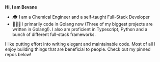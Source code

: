 
**Hi, I am Bevane**

- 🎓 I am a Chemical Engineer and a self-taught Full-Stack Developer
- 👨🏼‍💻 I primarily code in Golang now (Three of my biggest projects are written in Golang!). I also am proficient in Typescript, Python and a bunch of different full-stack frameworks.

I like putting effort into writing elegant and maintainable code. Most of all I enjoy building things that are beneficial to people. Check out my pinned repos below!
